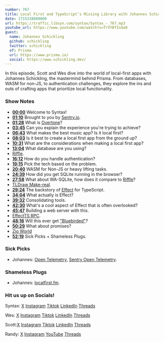 ```yaml
---
number: 767
title: Local First and TypeScript’s Missing Library with Johannes Schickling
date: 1715338800000
url: https://traffic.libsyn.com/syntax/Syntax_-_767.mp3
youtube_url: https://www.youtube.com/watch?v=TrVYBfIsOa0
guest:
  name: Johannes Schickling
  github: schickling
  twitter: schickling
  of: Prisma
  url: https://www.prisma.io/
  social: https://www.schickling.dev/
---
```


In this episode, Scott and Wes dive into the world of local-first apps with Johannes Schickling, the mastermind behind Prisma. From databases, WASM for non-JS, to authentication challenges, they explore the ins and outs of crafting apps that prioritize local functionality.

### Show Notes

* **[00:00](#t=00:00)** Welcome to Syntax!
* **[01:10](#t=01:10)** Brought to you by [Sentry.io](https://sentry.io/syntax).
* **[01:28](#t=01:28)** What is [Overtone](https://overtone.pro/)?
* **[03:45](#t=03:45)** Can you explain the experience you're trying to achieve?
* **[06:43](#t=06:43)** What makes the best music app? Is it local first?
* **[08:03](#t=08:03)** Is it best to create a local first app from the ground up?
* **[10:31](#t=10:31)** What are the considerations when making a local first app?
* **[13:04](#t=13:04)** What database are you using?
* [Riffle](https://riffle.systems/).
* **[16:12](#t=16:12)** How do you handle authentication?
* **[19:15](#t=19:15)** Pick the tech based on the problem.
* **[20:40](#t=20:40)** WASM for Non-JS or heavy lifting tasks.
* **[24:39](#t=24:39)** How did you get SQLite running in the browser?
* **[27:58](#t=27:58)** What about WA-SQLite, how does it compare to [Riffle](https://riffle.systems/)?
* [TLDraw Make-real](https://github.com/tldraw/make-real).
* **[29:24](#t=29:24)** The backstory of [Effect](https://effect.website/) for TypeScript.
* **[34:04](#t=34:04)** What actually is Effect?
* **[39:32](#t=39:32)** Consolidating tools.
* **[42:30](#t=42:30)** What's a cool aspect of Effect that is often overlooked?
* **[45:47](#t=45:47)** Building a web server with this.
* [EffectTS RPC](https://github.com/Effect-TS/rpc).
* **[48:16](#t=48:16)** Will this ever get ["Bluebirded"](https://www.npmjs.com/package/bluebird)?
* **[50:29](#t=50:29)** What about promises?
* [Zio World](https://www.zioworld.com/)
* **[52:19](#t=52:19)** Sick Picks + Shameless Plugs.

### Sick Picks

- Johannes: [Open Telemetry](https://opentelemetry.io/), [Sentry Open Telemetry](https://sentry.io/for/opentelemetry/).

### Shameless Plugs

- Johannes: [localfirst.fm](https://www.localfirst.fm/).

### Hit us up on Socials!

Syntax: [X](https://twitter.com/syntaxfm) [Instagram](https://www.instagram.com/syntax_fm/) [Tiktok](https://www.tiktok.com/@syntaxfm) [LinkedIn](https://www.linkedin.com/company/96077407/admin/feed/posts/) [Threads](https://www.threads.net/@syntax_fm)

Wes: [X](https://twitter.com/wesbos) [Instagram](https://www.instagram.com/wesbos/) [Tiktok](https://www.tiktok.com/@wesbos) [LinkedIn](https://www.linkedin.com/in/wesbos/) [Threads](https://www.threads.net/@wesbos)

Scott:[X](https://twitter.com/stolinski) [Instagram](https://www.instagram.com/stolinski/) [Tiktok](https://www.tiktok.com/@stolinski) [LinkedIn](https://www.linkedin.com/in/stolinski/) [Threads](https://www.threads.net/@stolinski)

Randy: [X](https://twitter.com/randyrektor) [Instagram](https://www.instagram.com/randyrektor/) [YouTube](https://www.youtube.com/@randyrektor) [Threads](https://www.threads.net/@randyrektor)
